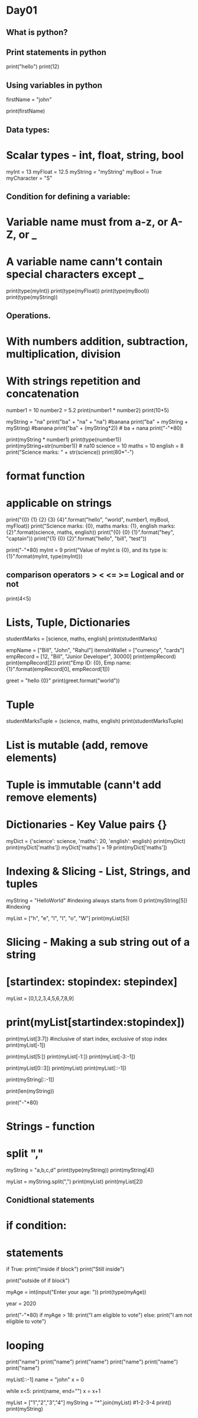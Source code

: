 # Day01
## What is python?

## Print statements in python
print("hello")
print(12)

## Using variables in python
firstName = "john"

print(firstName)

## Data types:
# Scalar types - int, float, string, bool

myInt = 13
myFloat = 12.5
myString = "myString"
myBool = True 
myCharacter = "S"

## Condition for defining a variable:
# Variable name must from a-z, or A-Z, or _
# A variable name cann't contain special characters except _

print(type(myInt))
print(type(myFloat))
print(type(myBool))
print(type(myString))

## Operations.
# With numbers addition, subtraction, multiplication, division
# With strings repetition and concatenation

number1 = 10
number2 = 5.2
print(number1 * number2)
print(10+5)

myString = "na"
print("ba" + "na" + "na") #banana
print("ba" + myString + myString) #banana
print("ba" + (myString*2)) # ba + nana
print("-"*80)

print(myString * number1)
print(type(number1))
print(myString+str(number1)) # na10
science = 10
maths = 10
english = 8
print("Science marks: " + str(science))
print(80*"-")

# format function
# applicable on strings

print("{0} {1} {2} {3} {4}".format("hello", "world", number1, myBool, myFloat))
print("Science marks: {0}, maths marks: {1}, english marks: {2}".format(science, maths, english))
print("{0} {0} {1}".format("hey", "captain"))
print("{1} {0} {2}".format("hello", "bill", "test"))

print("-"*80)
myInt = 9
print("Value of myInt is {0}, and its type is: {1}".format(myInt, type(myInt)))

## comparison operators > < <= >= Logical and or not
print(4<5)

# Lists, Tuple, Dictionaries
studentMarks = [science, maths, english]
print(studentMarks)

empName = ["Bill", "John", "Rahul"]
itemsInWallet = ["currency", "cards"]
empRecord = [12, "Bill", "Junior Developer", 30000]
print(empRecord)
print(empRecord[2])
print("Emp ID: {0}, Emp name: {1}".format(empRecord[0], empRecord[1]))

greet = "hello {0}"
print(greet.format("world"))

# Tuple
studentMarksTuple = (science, maths, english)
print(studentMarksTuple)

# List is mutable (add, remove elements)
# Tuple is immutable (cann't add remove elements)

# Dictionaries - Key Value pairs {}
myDict = {'science': science, 'maths': 20, 'english': english}
print(myDict)
print(myDict['maths'])
myDict['maths'] = 19
print(myDict['maths'])

# Indexing & Slicing - List, Strings, and tuples
myString = "HelloWorld" #indexing always starts from 0
print(myString[5]) #indexing

myList = ["h", "e", "l", "l", "o", "W"]
print(myList[5])

# Slicing - Making a sub string out of a string
# [startindex: stopindex: stepindex]
myList = [0,1,2,3,4,5,6,7,8,9]
# print(myList[startindex:stopindex])
print(myList[3:7]) #inclusive of start index, exclusive of stop index
print(myList[-1])

print(myList[5:])
print(myList[-1:])
print(myList[-3:-1])

print(myList[0::3])
print(myList)
print(myList[::-1])

print(myString[::-1])

print(len(myString))

print("-"*80)
# Strings - function
# split ","
myString = "a,b,c,d"
print(type(myString))
print(myString[4])

myList = myString.split(",")
print(myList)
print(myList[2])

## Conidtional statements
# if condition:
#   statements

if True:
 print("inside if block")
 print("Still inside")

print("outside of if block")

myAge = int(input("Enter your age: "))
print(type(myAge))

year = 2020

print("-"*80)
if myAge > 18:
    print("I am eligible to vote")
else:
    print("I am not eligible to vote")


# looping
print("name")
print("name")
print("name")
print("name")
print("name")
print("name")

myList[::-1]
name = "john"
x = 0

while x<5:
    print(name, end="")
    x = x+1

myList = ["1","2","3","4"]
myString = "*".join(myList) #1-2-3-4
print()
print(myString)

